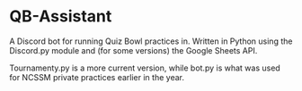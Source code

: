 # QB-Assistant
A Discord bot for running Quiz Bowl practices in. Written in Python using the Discord.py module and (for some versions) the Google Sheets API.

Tournamenty.py is a more current version, while bot.py is what was used for NCSSM private practices earlier in the year.
